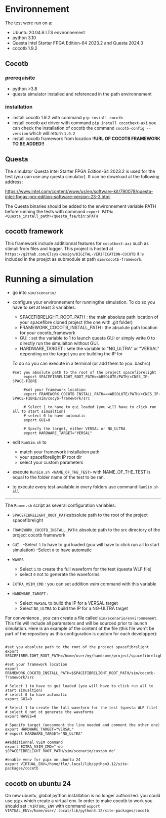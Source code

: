 # Environnement

The test were run on a:
- Ubuntu 20.04.6 LTS environnement
- python 3.10
- Questa Intel Starter FPGA Edition-64 2023.2 and Questa 2024.3
- cocotb 1.9.2

## Cocotb 

### prerequisite
- python >3.8 
- questa simulator installed and referenced in the path environnement

### installation
- install cocotb 1.9.2 with command `pip install cocotb`
- install cocotb axi driver with command `pip install cocotbext-axi`
you can check the installation of cocotb the command `cocotb-config --version` which will return `1.9.2`
- install cocotb framework from location **!!URL OF COCOTB FRAMEWORK TO BE ADDED!!** 

## Questa
The simulator Questa Intel Starter FPGA Edition-64 2023.2 is used for the test (you can use any questa simulator).
It can be download at the following address:

https://www.intel.com/content/www/us/en/software-kit/790078/questa-intel-fpgas-pro-edition-software-version-23-3.html

The Questa binaries should be added to the environnement variable PATH before running the tests with command `export PATH=<Questa_install_path>/questa_fse/bin:$PATH`

## cocotb framework
This framework include additionnal features for `cocotbext-axi` such as stimuli from files and logger. This project is hosted at `https://github.com/Elsys-Design/DIGITAL-VERIFICATION-COCOTB` it is included in the proejct as submodule at path `sim/cocotb-framework`.

# Running a simulation
- go into `sim/scenario/` 
- configure your environnement for runningthe simulation. To do so you have to set at least 3 variables:
    - SPACEFIBRELIGHT_ROOT_PATH : the main absolute path location of your spacefibre cloned project (the one with .git folder)
    - FRAMEWORK_COCOTB_INSTALL_PATH : the absolute path location for your cocotb_framework 
    - GUI : set the variable to 1 to launch questa GUI or simply write 0 to directly run the simulaiton without GUI.
    - HARDWARE_TARGET : sete the variable to "NG_ULTRA" or "VERSAL" depending on the target you are building the IP for

   To do so you can execute in a terminal (or add them to you .bashrc)
   ```
   #set you absolute path to the root of the project spacefibrelight
        export SPACEFIBRELIGHT_ROOT_PATH=<ABSOLUTE/PATH/>CNES_IP-SPACE-FIBRE

        #set your framework location
        export FRAMEWORK_COCOTB_INSTALL_PATH==<ABSOLUTE/PATH/>CNES_IP-SPACE-FIBRE/sim/cocyb-framework/src

        # Select 1 to have to gui loaded (you will have to click run all to start simualtion)
        # select 0 to have automatic
        export GUI=0

        # Specfy the target, either VERSAL or NG_ULTRA
        export HARDWARE_TARGET="VERSAL"
   ```
- edit `RunSim.sh` to 
    - match your framework installation path 
    - your spacefibrelight IP root dir 
    - select your custom parameters 
- execute `RunSim.sh <NAME_OF_THE_TEST>` with NAME_OF_THE_TEST is equal to the folder name of the test to be ran.
- to execute every test available in every folders use command `RunSim.sh all`


  
___    


The `Runme.sh` script as several configuration variables:

- `SPACEFIBRELIGHT_ROOT_PATH`:absolute path to the root of the project spacefibrelight
- `FRAMEWORK_COCOTB_INSTALL_PATH`: absolute path to the src directory of the project cocotb framework 
- `GUI` :
    -Select `1` to have to gui loaded (you will have to click run all to start simulation)
    -Select `0` to have automatic
- `WAVES`
    - Select `1` to create the full waveform for the test (questa WLF file)
    - select `0` not to generate the waveforms

- `EXTRA_VSIM_CMD` : you can set addition vsim command with this variable
- `HARDWARE_TARGET` : 
    - Select `VERSAL` to build the IP for a VERSAL target
    - Select `NG_ULTRA` to build the IP for a NG-ULTRA target

For convenience , you can create a file called `sim/scenario/environnement`.
This file will include all paramaters and will be sourced prior to launch simulation.
Here is an example of the content of the file (this file won't be part of the repository as this configuration is custom for each developper):
```

#set you absolute path to the root of the project spacefibrelight
export SPACEFIBRELIGHT_ROOT_PATH=/home/user/my/handsome/project/spacefibrelight

#set your framework location
export FRAMEWORK_COCOTB_INSTALL_PATH=$SPACEFIBRELIGHT_ROOT_PATH/sim/cocotb-framework/src

# Select 1 to have to gui loaded (you will have to click run all to start simualtion)
# select 0 to have automatic
export GUI=0

# Select 1 to create the full waveform for the test (questa WLF file)
# select 0 not ot generate the waveforms
export WAVES=0

# Specify target (uncomment the line needed and comment the other one)
export HARDWARE_TARGET="VERSAL"
# export HARDWARE_TARGET="NG_ULTRA"

##additionnal VSIM command  
export EXTRA_VSIM_CMD="-do $SPACEFIBRELIGHT_ROOT_PATH/sim/scenario/custom.do"

#enable venv for pipx on ubuntu 24
export VIRTUAL_ENV=/home/flo/.local/lib/python3.12/site-packages/cocotb
```
## cocotb on ubuntu 24
On new ubuntu, global python installation is no longer authorized. you could use `pipx` which create a virtual env.
In order to make cocotb to work you should set : `VIRTUAL_ENV` with command
`export VIRTUAL_ENV=/home/user/.local/lib/python3.12/site-packages/cocotb`
